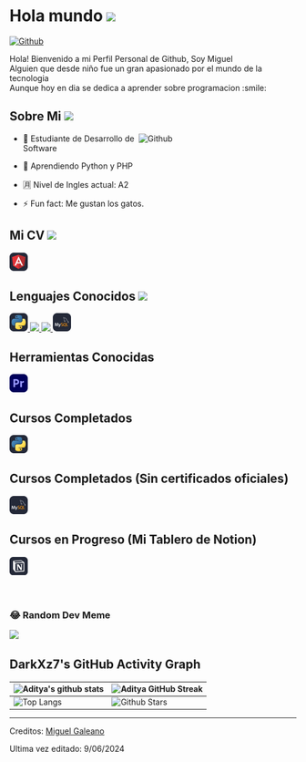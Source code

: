 <p align="center">
    
</p>

<h1> Hola mundo <img src = "https://raw.githubusercontent.com/MartinHeinz/MartinHeinz/master/wave.gif" width = 30px> </h1>
<p align='center'>
</p>



[![Github](https://img.shields.io/github/followers/Aditya664?label=Follow&style=social)](https://github.com/Aditya664)

<div size='20px'> Hola! Bienvenido a mi Perfil Personal de Github, Soy Miguel <br>
Alguien que desde niño fue un gran apasionado por el mundo de la tecnologia <br>
Aunque hoy en dia se dedica a aprender sobre programacion :smile: 
</div>

<h2> Sobre Mi <img src = "https://media0.giphy.com/media/KDDpcKigbfFpnejZs6/giphy.gif?cid=ecf05e47oy6f4zjs8g1qoiystc56cu7r9tb8a1fe76e05oty&rid=giphy.gif" width = 100px></h2>

<img width="55%" align="right" alt="Github" src="https://raw.githubusercontent.com/onimur/.github/master/.resources/git-header.svg" />

- 🔭 Estudiante de Desarrollo de Software
  
- 🌱 Aprendiendo Python y PHP
- 🈷️ Nivel de Ingles actual: A2
- ⚡ Fun fact: Me gustan los gatos.

<h2> Mi CV <img width ='32px' src = https://opensea.io/assets/matic/0x2953399124f0cbb46d2cbacd8a89cf0599974963/86173193901160515972084982170544104041290069541789401707310940591180625215489>  </h2>
<a href=  https://tattered-asterisk-7b0.notion.site/Hoja-de-vida-CV-ee465c387520447eb43b52fbd52a02d2?pvs=4>  <img width ='32px' src =https://github.com/tandpfun/skill-icons/blob/main/icons/Angular-Dark.svg> </a> 

    
<h2> Lenguajes Conocidos  <img src = "https://media2.giphy.com/media/QssGEmpkyEOhBCb7e1/giphy.gif?cid=ecf05e47a0n3gi1bfqntqmob8g9aid1oyj2wr3ds3mg700bl&rid=giphy.gif" width = 32px> </h2>
<a href=  ><img width ='32px' src =https://github.com/tandpfun/skill-icons/blob/main/icons/Python-Dark.svg?short_path=dd0e485> </a>
<a href=  ><img width ='32px' src ='https://raw.githubusercontent.com/rahulbanerjee26/githubAboutMeGenerator/main/icons/css.svg'> </a>
<a href=  ><img width ='32px' src ='https://raw.githubusercontent.com/rahulbanerjee26/githubAboutMeGenerator/main/icons/html.svg'> </a>
<a href=  ><img width ='32px' src =https://github.com/tandpfun/skill-icons/blob/main/icons/MySQL-Dark.svg> </a>


<h2> Herramientas Conocidas </h2>
<a href=  ><img width ='32px' src =https://github.com/tandpfun/skill-icons/blob/main/icons/Premiere.svg> </a>

<h2> Cursos Completados  </h2>
<a href= https://drive.google.com/file/d/15LurBP92I3FhUTpsvoa42t_VDV9S0FAS/view> <img width ='32px' src =https://github.com/tandpfun/skill-icons/blob/main/icons/Python-Dark.svg?short_path=dd0e485 > </a>

<h2> Cursos Completados (Sin certificados oficiales) </h2>
<a href= https://drive.google.com/file/d/1gfhsxxipmmUoHlnambLqbj0tO9fsfQTc/view?usp=sharing> <img width ='32px' src =https://github.com/tandpfun/skill-icons/blob/main/icons/MySQL-Dark.svg > </a>

<h2> Cursos en Progreso (Mi Tablero de Notion) </h2>
<a href= https://www.notion.so/ee143e4e228d4350bec49748707c0482?v=b3c083525c464a97835686b6807e39e2&pvs=25>  <img width ='32px' src = https://github.com/tandpfun/skill-icons/blob/main/icons/Notion-Dark.svg> </a>

<br>
<br>
  <br>
  
### 😂 Random Dev Meme
<img src='https://memer-new.vercel.app/' style="height: 400px;"/>





<br>


<h2> DarkXz7's GitHub Activity Graph </h2>



| ![Aditya's github stats](https://github-readme-stats.vercel.app/api?username=DarkXz7&show_icons=true&theme=tokyonight) | ![Aditya GitHub Streak](https://github-readme-streak-stats.herokuapp.com/?user=DarkXz7&theme=tokyonight) |
| --- | --- |
| ![Top Langs](https://github-readme-stats.vercel.app/api/top-langs/?username=DarkXz7&theme=tokyonight) | ![Github Stars](https://github-readme-stats.vercel.app/api?username=DarkXz7&show_icons=true&locale=en&count_private=true&hide_rank=true&custom_title=My%20GitHub%20Stats&disable_animations=true&theme=tokyonight) |




----

Creditos: [Miguel Galeano](https://github.com/DarkXz7)

Ultima vez editado: 9/06/2024

